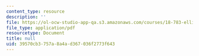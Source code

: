 ```yaml
---
content_type: resource
description: ''
file: https://ol-ocw-studio-app-qa.s3.amazonaws.com/courses/18-783-elliptic-curves-spring-2019/39570cb3757a8a4ad367036f2773f643_MIT18_783S19_lec1.pdf
file_type: application/pdf
resourcetype: Document
title: null
uid: 39570cb3-757a-8a4a-d367-036f2773f643
---
```

